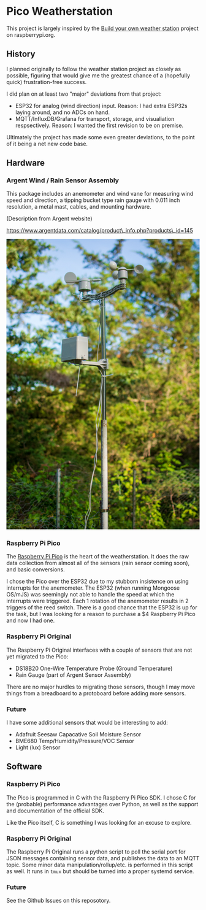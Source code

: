 # Pico Weatherstation

This project is largely inspired by the [Build your own weather station](https://projects.raspberrypi.org/en/projects/build-your-own-weather-station/7) project on raspberrypi.org.

## History

I planned originally to follow the weather station project as closely as possible, figuring that would give me the greatest chance of a (hopefully quick) frustration-free success.

I did plan on at least two "major" deviations from that project:
  * ESP32 for analog (wind direction) input. Reason: I had extra ESP32s laying around, and no ADCs on hand.
  * MQTT/InfluxDB/Grafana for transport, storage, and visualiation respsectively. Reason: I wanted the first revision to be on premise.

Ultimately the project has made some even greater deviations, to the point of it being a net new code base.

## Hardware

### Argent Wind / Rain Sensor Assembly

This package includes an anemometer and wind vane for measuring wind speed and direction, a tipping bucket type rain gauge with 0.011 inch resolution, a metal mast, cables, and mounting hardware.

(Description from Argent website)

https://www.argentdata.com/catalog/product\_info.php?products\_id=145

![Image of Wind and Rain Sensor Assembly mounted outside](./img/weatherstation1.jpg)

### Raspberry Pi Pico

The [Raspberry Pi Pico](https://www.raspberrypi.org/products/raspberry-pi-pico/) is the heart of the weatherstation. It does the raw data collection from almost all of the sensors (rain sensor coming soon), and basic conversions.

I chose the Pico over the ESP32 due to my stubborn insistence on using interrupts for the anemometer. The ESP32 (when running Mongoose OS/mJS) was seemingly not able to handle the speed at which the interrupts were triggered. Each 1 rotation of the anemometer results in 2 triggers of the reed switch. There is a good chance that the ESP32 is up for the task, but I was looking for a reason to purchase a $4 Raspberry Pi Pico and now I had one.

### Raspberry Pi Original

The Raspberry Pi Original interfaces with a couple of sensors that are not yet migrated to the Pico:
  * DS18B20 One-Wire Temperature Probe (Ground Temperature)
  * Rain Gauge (part of Argent Sensor Assembly)

There are no major hurdles to migrating those sensors, though I may move things from a breadboard to a protoboard before adding more sensors.

### Future

I have some additional sensors that would be interesting to add:
  * Adafruit Seesaw Capacative Soil Moisture Sensor
  * BME680 Temp/Humidity/Pressure/VOC Sensor
  * Light (lux) Sensor

## Software

### Raspberry Pi Pico

The Pico is programmed in C with the Raspberry Pi Pico SDK. I chose C for the (probable) performance advantages over Python, as well as the support and documentation of the official SDK.

Like the Pico itself, C is something I was looking for an excuse to explore.

### Raspberry Pi Original

The Raspberry Pi Original runs a python script to poll the serial port for JSON messages containing sensor data, and publishes the data to an MQTT topic. Some minor data manipulation/rollup/etc. is performed in this script as well. It runs in `tmux` but should be turned into a proper systemd service.

### Future

See the Github Issues on this reposotory.

